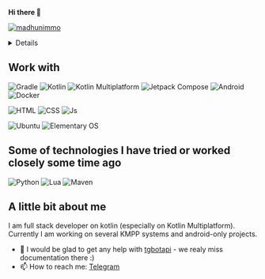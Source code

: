 **Hi there 👋**

[![madhunimmo](https://github-readme-stats.vercel.app/api/top-langs?username=InsanusMokrassar&show_icons=true&&count_private=true&locale=en&theme=onedark&layout=compact)](https://github.com/ryo-ma/github-profile-trophy)

<details>

  [![trophy](https://github-profile-trophy.vercel.app/?username=InsanusMokrassar&theme=onedark)](https://github.com/ryo-ma/github-profile-trophy)

  [![madhunimmo](https://github-readme-stats.vercel.app/api?username=InsanusMokrassar&show_icons=true&&count_private=true&locale=en&theme=onedark&layout=compact)](https://github.com/ryo-ma/github-profile-trophy)
  
</details>

## Work with

![Gradle](https://img.shields.io/badge/Gradle-02303A?style=for-the-badge&logo=Gradle&logoColor=white)
![Kotlin](https://img.shields.io/badge/kotlin-a879f6?style=for-the-badge&logo=kotlin&logoColor=orange)
![Kotlin Multiplatform](https://img.shields.io/badge/kotlin%20multiplatform-a879f6?style=for-the-badge&logo=kotlin&logoColor=orange)
![Jetpack Compose](https://img.shields.io/badge/jetpack%20compose-4285F4?style=for-the-badge&logo=Jetpack%20Compose&logoColor=orange)
![Android](https://img.shields.io/badge/Android-white?style=for-the-badge&logo=android&logoColor=green)
![Docker](https://img.shields.io/badge/Docker-2496ED?style=for-the-badge&logo=docker&logoColor=white)

![HTML](https://img.shields.io/badge/HTML5-E34F26?style=for-the-badge&logo=html5&logoColor=white)
![CSS](https://img.shields.io/badge/CSS3-1572B6?style=for-the-badge&logo=css3&logoColor=white)
![Js](https://img.shields.io/badge/JavaScript-323330?style=for-the-badge&logo=javascript&logoColor=F7DF1E)

![Ubuntu](https://img.shields.io/badge/Ubuntu-E95420?style=for-the-badge&logo=ubuntu&logoColor=white)
![Elementary OS](https://img.shields.io/badge/Elementary%20OS-64BAFF?style=for-the-badge&logo=elementary&logoColor=white)

## Some of technologies I have tried or worked closely some time ago

![Python](https://img.shields.io/badge/Python-3776AB?style=for-the-badge&logo=python&logoColor=white)
![Lua](https://img.shields.io/badge/Lua-2C2D72?style=for-the-badge&logo=Lua&logoColor=white)
![Maven](https://img.shields.io/badge/Maven-C71A36?style=for-the-badge&logo=Apache%20Maven&logoColor=white)

## A little bit about me

I am full stack developer on kotlin (especially on Kotlin Multiplatform). Currently I am working on several KMPP systems and android-only projects.

* 🤔 I would be glad to get any help with [tgbotapi](https://github.com/InsanusMokrassar/TelegramBotAPI) - we realy miss documentation there :)
* 📫 How to reach me: [Telegram](https://t.me/InsanusMokrassar)
